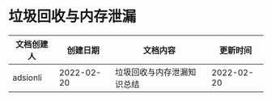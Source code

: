 # 垃圾回收与内存泄漏

| 文档创建人 | 创建日期   | 文档内容                   | 更新时间   |
| ---------- | ---------- | -------------------------- | ---------- |
| adsionli   | 2022-02-20 | 垃圾回收与内存泄漏知识总结 | 2022-02-20 |

